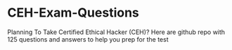 # CEH-Exam-Questions
Planning To Take Certified Ethical Hacker (CEH)?  Here are github repo with 125 questions and answers to help you prep for the test

